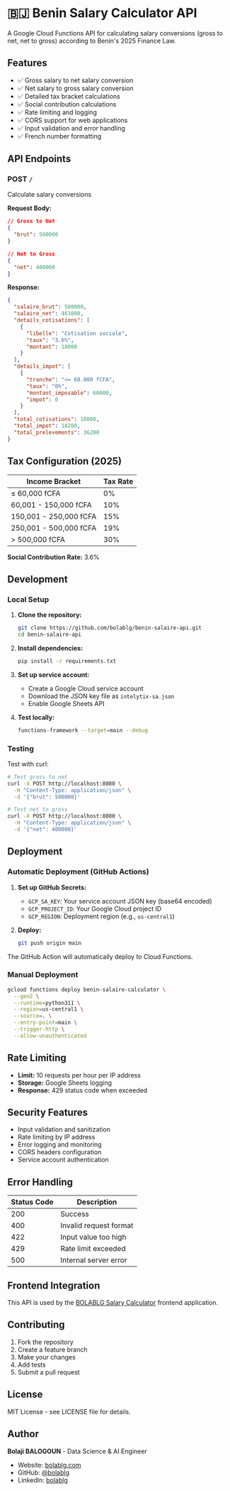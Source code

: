 # 🇧🇯 Benin Salary Calculator API

A Google Cloud Functions API for calculating salary conversions (gross to net, net to gross) according to Benin's 2025 Finance Law.

## Features

- ✅ Gross salary to net salary conversion
- ✅ Net salary to gross salary conversion  
- ✅ Detailed tax bracket calculations
- ✅ Social contribution calculations
- ✅ Rate limiting and logging
- ✅ CORS support for web applications
- ✅ Input validation and error handling
- ✅ French number formatting

## API Endpoints

### POST `/` 
Calculate salary conversions

**Request Body:**
```json
// Gross to Net
{
  "brut": 500000
}

// Net to Gross  
{
  "net": 400000
}
```

**Response:**
```json
{
  "salaire_brut": 500000,
  "salaire_net": 463800,
  "details_cotisations": [
    {
      "libelle": "Cotisation sociale",
      "taux": "3.6%", 
      "montant": 18000
    }
  ],
  "details_impot": [
    {
      "tranche": "<= 60.000 fCFA",
      "taux": "0%",
      "montant_imposable": 60000,
      "impot": 0
    }
  ],
  "total_cotisations": 18000,
  "total_impot": 18200,
  "total_prelevements": 36200
}
```

## Tax Configuration (2025)

| Income Bracket | Tax Rate |
|----------------|----------|
| ≤ 60,000 fCFA | 0% |
| 60,001 - 150,000 fCFA | 10% |
| 150,001 - 250,000 fCFA | 15% |
| 250,001 - 500,000 fCFA | 19% |
| > 500,000 fCFA | 30% |

**Social Contribution Rate:** 3.6%

## Development

### Local Setup

1. **Clone the repository:**
   ```bash
   git clone https://github.com/bolablg/benin-salaire-api.git
   cd benin-salaire-api
   ```

2. **Install dependencies:**
   ```bash
   pip install -r requirements.txt
   ```

3. **Set up service account:**
   - Create a Google Cloud service account
   - Download the JSON key file as `intelytix-sa.json`
   - Enable Google Sheets API

4. **Test locally:**
   ```bash
   functions-framework --target=main --debug
   ```

### Testing

Test with curl:
```bash
# Test gross to net
curl -X POST http://localhost:8080 \
  -H "Content-Type: application/json" \
  -d '{"brut": 500000}'

# Test net to gross
curl -X POST http://localhost:8080 \
  -H "Content-Type: application/json" \
  -d '{"net": 400000}'
```

## Deployment

### Automatic Deployment (GitHub Actions)

1. **Set up GitHub Secrets:**
   - `GCP_SA_KEY`: Your service account JSON key (base64 encoded)
   - `GCP_PROJECT_ID`: Your Google Cloud project ID
   - `GCP_REGION`: Deployment region (e.g., `us-central1`)

2. **Deploy:**
   ```bash
   git push origin main
   ```

The GitHub Action will automatically deploy to Cloud Functions.

### Manual Deployment

```bash
gcloud functions deploy benin-salaire-calculator \
  --gen2 \
  --runtime=python311 \
  --region=us-central1 \
  --source=. \
  --entry-point=main \
  --trigger-http \
  --allow-unauthenticated
```

## Rate Limiting

- **Limit:** 10 requests per hour per IP address
- **Storage:** Google Sheets logging
- **Response:** 429 status code when exceeded

## Security Features

- Input validation and sanitization
- Rate limiting by IP address
- Error logging and monitoring
- CORS headers configuration
- Service account authentication

## Error Handling

| Status Code | Description |
|-------------|-------------|
| 200 | Success |
| 400 | Invalid request format |
| 422 | Input value too high |
| 429 | Rate limit exceeded |
| 500 | Internal server error |

## Frontend Integration

This API is used by the [BOLABLG Salary Calculator](https://app.bolablg.com/salaire_benin) frontend application.

## Contributing

1. Fork the repository
2. Create a feature branch
3. Make your changes
4. Add tests
5. Submit a pull request

## License

MIT License - see LICENSE file for details.

## Author

**Bolaji BALOGOUN** - Data Science & AI Engineer
- Website: [bolablg.com](https://bolablg.com)
- GitHub: [@bolablg](https://github.com/bolablg)
- LinkedIn: [bolablg](https://linkedin.com/in/bolablg)